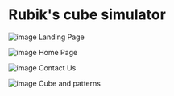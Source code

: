 # Rubik's cube simulator

![image](https://user-images.githubusercontent.com/118845848/221862912-ab61cf6c-d0bf-4654-bc5a-2001e094c133.png)
Landing Page

![image](https://user-images.githubusercontent.com/118845848/221862680-46ef6b34-85c6-4cda-98a6-c3271750a748.png)
Home Page

![image](https://user-images.githubusercontent.com/118845848/221863011-2a0a45d9-a3fe-4a0d-acfd-06d9a3d0f74e.png)
Contact Us

![image](https://user-images.githubusercontent.com/118845848/221863189-c467949a-6ff5-4b2e-9410-2f26388102b0.png)
Cube and patterns
